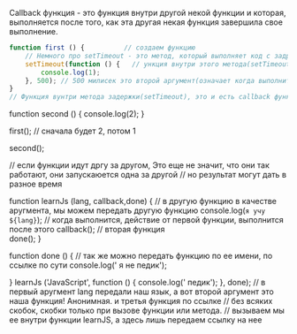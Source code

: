 
Callback функция - это функция внутри другой некой функции и которая, выполняется после того, как эта другая некая функция завершила свое выполнение. 
```javaScript
function first () {          // создаем функцию
    // Немного про setTimeout - это метод, который выполняет код с задрежкой. Первый аргумент это сам код или функция, а второй время через которое выполнится этот код.
    setTimeout(function () {   // ункция внутри этого метода(setTimeout), это первый аргумент
        console.log(1);
    }, 500); // 500 милисек это второй аргумент(означает когда выполнится наша функция внутри (setTimeout)). 
} 
// Функция вунтри метода задержки(setTimeout), это и есть callback функция.

```

function second () {
    console.log(2);
}


first();  // сначала будет 2, потом 1

second();


// если функции идут дргу за другом, Это еще не значит, что они так работают, они запускаюется одна за другой
// но результат могут дать в разное время


function learnJs (lang, callback,done) {      // в другую функцию в качестве аругмента, мы можем передать другую функцию
    console.log(`я учу ${lang}`);    // когда выполнится, действие от первой функции,  выполнится после этого
    callback();         // вторая функция   
    done();
}

function done () { // так же можно передать функцию по ее имени, по ссылке по сути
    console.log(' я не педик');

}
learnJs ('JavaScript', function () {
console.log(' педик');
}, done); // в первый аругмент lang передали наш язык, а вот второй аргумент это наша функция! Анонимная. и третья функция по ссылке
// без всяких скобок, скобки только при вызове функции или метода.
// вызываем мы ее внутри функции learnJS, а здесь лишь передаем ссылку на нее  

```
